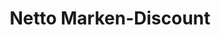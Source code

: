 ---
title: "Netto Marken-Discount"
url: /osnabrueck/netto-marken-discount-nordstrasse/
shop: Supermarkt
---